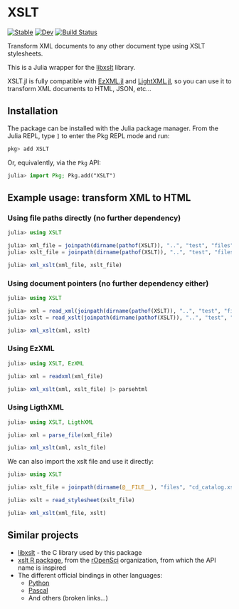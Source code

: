 # XSLT

[![Stable](https://img.shields.io/badge/docs-stable-blue.svg)](https://VEZY.github.io/XSLT.jl/stable/)
[![Dev](https://img.shields.io/badge/docs-dev-blue.svg)](https://VEZY.github.io/XSLT.jl/dev/)
[![Build Status](https://github.com/VEZY/XSLT.jl/actions/workflows/CI.yml/badge.svg?branch=main)](https://github.com/VEZY/XSLT.jl/actions/workflows/CI.yml?query=branch%3Amain)

Transform XML documents to any other document type using XSLT stylesheets.

This is a Julia wrapper for the [libxslt](http://xmlsoft.org/libxslt/) library. 

XSLT.jl is fully compatible with [EzXML.jl](https://github.com/JuliaIO/EzXML.jl) and [LightXML.jl](https://github.com/JuliaIO/LightXML.jl), so you can use it to transform XML documents to HTML, JSON, etc...

## Installation

The package can be installed with the Julia package manager. From the Julia REPL, type `]` to enter the Pkg REPL mode and run:

```julia
pkg> add XSLT
```

Or, equivalently, via the `Pkg` API:

```julia
julia> import Pkg; Pkg.add("XSLT")
```

## Example usage: transform XML to HTML

### Using file paths directly (no further dependency)

```julia
julia> using XSLT

julia> xml_file = joinpath(dirname(pathof(XSLT)), "..", "test", "files", "cd_catalog.xml")
julia> xslt_file = joinpath(dirname(pathof(XSLT)), "..", "test", "files", "cd_catalog.xsl")

julia> xml_xslt(xml_file, xslt_file)
```

### Using document pointers (no further dependency either)

```julia
julia> using XSLT

julia> xml = read_xml(joinpath(dirname(pathof(XSLT)), "..", "test", "files", "cd_catalog.xml"))
julia> xslt = read_xslt(joinpath(dirname(pathof(XSLT)), "..", "test", "files", "cd_catalog.xsl"))

julia> xml_xslt(xml, xslt)
```

### Using EzXML

```julia
julia> using XSLT, EzXML

julia> xml = readxml(xml_file)

julia> xml_xslt(xml, xslt_file) |> parsehtml
```

### Using LigthXML


```julia
julia> using XSLT, LigthXML

julia> xml = parse_file(xml_file)

julia> xml_xslt(xml, xslt_file)
```

We can also import the xslt file and use it directly:

```julia
julia> using XSLT

julia> xslt_file = joinpath(dirname(@__FILE__), "files", "cd_catalog.xsl")

julia> xslt = read_stylesheet(xslt_file)

julia> xml_xslt(xml_file, xslt)
```

## Similar projects

- [libxslt](http://xmlsoft.org/libxslt/) - the C library used by this package
- [xslt R package](https://github.com/ropensci/xslt), from the [rOpenSci](https://ropensci.org/) organization, from which the API name is inspired
- The different official bindings in other languages:
  - [Python](http://xmlsoft.org/xslt/python.html)
  - [Pascal](https://sourceforge.net/projects/libxml2-pas/)
  - And others (broken links...)


